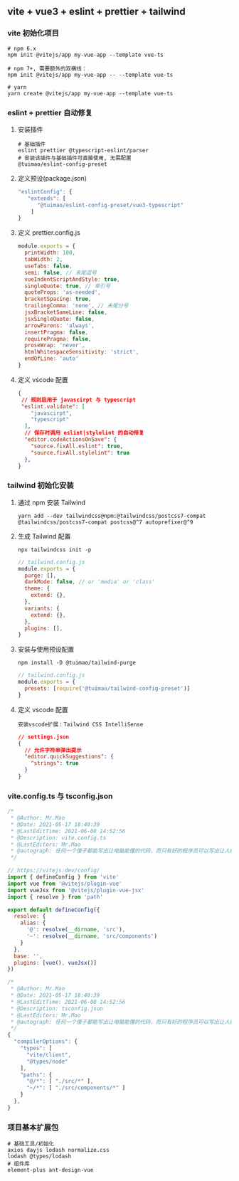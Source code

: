 ## vite + vue3 + eslint + prettier + tailwind

### vite 初始化项目

```shell
# npm 6.x
npm init @vitejs/app my-vue-app --template vue-ts

# npm 7+, 需要额外的双横线：
npm init @vitejs/app my-vue-app -- --template vue-ts

# yarn
yarn create @vitejs/app my-vue-app --template vue-ts
```

### eslint  + prettier 自动修复

1. 安装插件

   ~~~shell
   # 基础插件
   eslint prettier @typescript-eslint/parser
   # 安装该插件与基础插件可直接使用, 无需配置
   @tuimao/eslint-config-preset
   ~~~
   
2. 定义预设(package.json)

   ~~~js
   "eslintConfig": {
      "extends": [
         "@tuimao/eslint-config-preset/vue3-typescript"
       ]
   }
   ~~~

3. 定义 prettier.config.js

   ~~~js
   module.exports = {
     printWidth: 100,
     tabWidth: 2,
     useTabs: false,
     semi: false, // 未尾逗号
     vueIndentScriptAndStyle: true,
     singleQuote: true, // 单引号
     quoteProps: 'as-needed',
     bracketSpacing: true,
     trailingComma: 'none', // 未尾分号
     jsxBracketSameLine: false,
     jsxSingleQuote: false,
     arrowParens: 'always',
     insertPragma: false,
     requirePragma: false,
     proseWrap: 'never',
     htmlWhitespaceSensitivity: 'strict',
     endOfLine: 'auto'
   }
   ~~~

4. 定义 vscode 配置

   ~~~json
   {
    // 规则启用于 javascirpt 与 typescript
    "eslint.validate": [
       "javascirpt",
       "typescript"
     ],
     // 保存时调用 eslint|stylelint 的自动修复
     "editor.codeActionsOnSave": {
       "source.fixAll.eslint": true,
       "source.fixAll.stylelint": true
     },
   }
   ~~~

### tailwind 初始化安装

1. 通过 npm 安装 Tailwind

   ~~~shell
   yarn add --dev tailwindcss@npm:@tailwindcss/postcss7-compat @tailwindcss/postcss7-compat postcss@^7 autoprefixer@^9
   ~~~

2. 生成 Tailwind 配置

   ~~~shell
   npx tailwindcss init -p
   ~~~

   ~~~js
   // tailwind.config.js
   module.exports = {
     purge: [],
     darkMode: false, // or 'media' or 'class'
     theme: {
       extend: {},
     },
     variants: {
       extend: {},
     },
     plugins: [],
   }
   ~~~

3. 安装与使用预设配置

   ~~~shell
   npm install -D @tuimao/tailwind-purge
   ~~~

   ~~~js
   // tailwind.config.js
   module.exports = {
     presets: [require('@tuimao/tailwind-config-preset')]
   }
   ~~~

4. 定义 vscode 配置

   ~~~shell
   安装vscode扩展：Tailwind CSS IntelliSense
   ~~~

   ~~~json
   // settings.json
   {
     // 允许字符串弹出提示
     "editor.quickSuggestions": {
       "strings": true
     }
   }
   ~~~

### vite.config.ts 与 tsconfig.json

~~~js
/*
 * @Author: Mr.Mao
 * @Date: 2021-05-17 18:48:39
 * @LastEditTime: 2021-06-08 14:52:56
 * @Description: vite.config.ts
 * @LastEditors: Mr.Mao
 * @autograph: 任何一个傻子都能写出让电脑能懂的代码，而只有好的程序员可以写出让人能看懂的代码
 */

// https://vitejs.dev/config/
import { defineConfig } from 'vite'
import vue from '@vitejs/plugin-vue'
import vueJsx from '@vitejs/plugin-vue-jsx'
import { resolve } from 'path'

export default defineConfig({
  resolve: {
    alias: {
      '@': resolve(__dirname, 'src'),
      '~': resolve(__dirname, 'src/components')
    }
  },
  base: '',
  plugins: [vue(), vueJsx()]
})
~~~

~~~js
/*
 * @Author: Mr.Mao
 * @Date: 2021-05-17 18:48:39
 * @LastEditTime: 2021-06-08 14:52:56
 * @Description: tsconfig.json
 * @LastEditors: Mr.Mao
 * @autograph: 任何一个傻子都能写出让电脑能懂的代码，而只有好的程序员可以写出让人能看懂的代码
 */
{
  "compilerOptions": {
    "types": [
      "vite/client",
      "@types/node"
    ],
    "paths": {
      "@/*": [ "./src/*" ],
      "~/*": [ "./src/components/*" ]
    }
  },
}
~~~

### 项目基本扩展包

~~~shell
# 基础工具/初始化
axios dayjs lodash normalize.css
lodash @types/lodash
# 组件库
element-plus ant-design-vue
~~~

